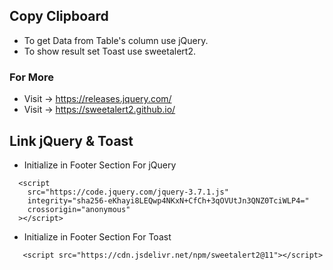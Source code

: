## Copy Clipboard

- To get Data from Table's column use jQuery.
- To show result set Toast use sweetalert2.

### For More
- Visit -> https://releases.jquery.com/
- Visit -> https://sweetalert2.github.io/


## Link jQuery & Toast

+ Initialize in Footer Section For jQuery

```
  <script
    src="https://code.jquery.com/jquery-3.7.1.js"
    integrity="sha256-eKhayi8LEQwp4NKxN+CfCh+3qOVUtJn3QNZ0TciWLP4="
    crossorigin="anonymous"
  ></script>
```

+ Initialize in Footer Section For Toast
```
   <script src="https://cdn.jsdelivr.net/npm/sweetalert2@11"></script>
```